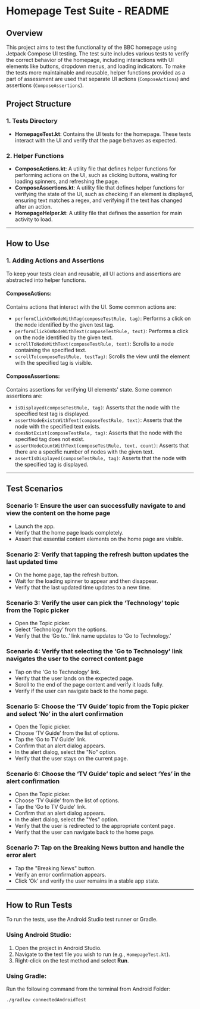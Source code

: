 # Homepage Test Suite - README

## Overview

This project aims to test the functionality of the BBC homepage using Jetpack Compose UI testing. The test suite includes various tests to verify the correct behavior of the homepage, including interactions with UI elements like buttons, dropdown menus, and loading indicators. To make the tests more maintainable and reusable, helper functions provided as a part of assessment are used that separate UI actions (`ComposeActions`) and assertions (`ComposeAssertions`).

## Project Structure

### 1. **Tests Directory**
- **HomepageTest.kt**: Contains the UI tests for the homepage. These tests interact with the UI and verify that the page behaves as expected.

### 2. **Helper Functions**
- **ComposeActions.kt**: A utility file that defines helper functions for performing actions on the UI, such as clicking buttons, waiting for loading spinners, and refreshing the page.
- **ComposeAssertions.kt**: A utility file that defines helper functions for verifying the state of the UI, such as checking if an element is displayed, ensuring text matches a regex, and verifying if the text has changed after an action.
- **HomepageHelper.kt**: A utility file that defines the assertion for main activity to load.

---

## How to Use

### 1. **Adding Actions and Assertions**

To keep your tests clean and reusable, all UI actions and assertions are abstracted into helper functions.

#### **ComposeActions**:

Contains actions that interact with the UI. Some common actions are:

- `performClickOnNodeWithTag(composeTestRule, tag)`: Performs a click on the node identified by the given test tag.
- `performClickOnNodeWithText(composeTestRule, text)`: Performs a click on the node identified by the given text.
- `scrollToNodeWithText(composeTestRule, text)`: Scrolls to a node containing the specified text.
- `scrollTo(composeTestRule, testTag)`: Scrolls the view until the element with the specified tag is visible.

#### **ComposeAssertions**:

Contains assertions for verifying UI elements' state. Some common assertions are:

- `isDisplayed(composeTestRule, tag)`: Asserts that the node with the specified test tag is displayed.
- `assertNodeExistsWithText(composeTestRule, text)`: Asserts that the node with the specified text exists.
- `doesNotExist(composeTestRule, tag)`: Asserts that the node with the specified tag does not exist.
- `assertNodeCountWithText(composeTestRule, text, count)`: Asserts that there are a specific number of nodes with the given text.
- `assertIsDisplayed(composeTestRule, tag)`: Asserts that the node with the specified tag is displayed.

---

## Test Scenarios

### Scenario 1: **Ensure the user can successfully navigate to and view the content on the home page**
- Launch the app.
- Verify that the home page loads completely.
- Assert that essential content elements on the home page are visible.

### Scenario 2: **Verify that tapping the refresh button updates the last updated time**
- On the home page, tap the refresh button.
- Wait for the loading spinner to appear and then disappear.
- Verify that the last updated time updates to a new time.

### Scenario 3: **Verify the user can pick the ‘Technology’ topic from the Topic picker**
- Open the Topic picker.
- Select ‘Technology’ from the options.
- Verify that the ‘Go to..’ link name updates to ‘Go to Technology.’

### Scenario 4: **Verify that selecting the 'Go to Technology' link navigates the user to the correct content page**
- Tap on the 'Go to Technology' link.
- Verify that the user lands on the expected page.
- Scroll to the end of the page content and verify it loads fully.
- Verify if the user can navigate back to the home page.

### Scenario 5: **Choose the ‘TV Guide’ topic from the Topic picker and select ‘No’ in the alert confirmation**
- Open the Topic picker.
- Choose ‘TV Guide’ from the list of options.
- Tap the ‘Go to TV Guide’ link.
- Confirm that an alert dialog appears.
- In the alert dialog, select the "No" option.
- Verify that the user stays on the current page.

### Scenario 6: **Choose the ‘TV Guide’ topic and select ‘Yes’ in the alert confirmation**
- Open the Topic picker.
- Choose ‘TV Guide’ from the list of options.
- Tap the ‘Go to TV Guide’ link.
- Confirm that an alert dialog appears.
- In the alert dialog, select the "Yes" option.
- Verify that the user is redirected to the appropriate content page.
- Verify that the user can navigate back to the home page.

### Scenario 7: **Tap on the Breaking News button and handle the error alert**
- Tap the "Breaking News" button.
- Verify an error confirmation appears.
- Click ‘Ok’ and verify the user remains in a stable app state.

---

## How to Run Tests

To run the tests, use the Android Studio test runner or Gradle.

### Using Android Studio:
1. Open the project in Android Studio.
2. Navigate to the test file you wish to run (e.g., `HomepageTest.kt`).
3. Right-click on the test method and select **Run**.

### Using Gradle:
Run the following command from the terminal from Android Folder:
```bash
./gradlew connectedAndroidTest
